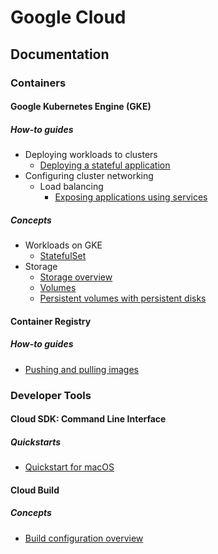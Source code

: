 # Google Cloud

## Documentation
### Containers
#### Google Kubernetes Engine (GKE)
##### How-to guides
* Deploying workloads to clusters
  * [Deploying a stateful application](https://cloud.google.com/kubernetes-engine/docs/how-to/stateful-apps)
* Configuring cluster networking
  * Load balancing
    * [Exposing applications using services](https://cloud.google.com/kubernetes-engine/docs/how-to/exposing-apps)

##### Concepts
* Workloads on GKE
  * [StatefulSet](https://cloud.google.com/kubernetes-engine/docs/concepts/statefulset)
* Storage
  * [Storage overview](https://cloud.google.com/kubernetes-engine/docs/concepts/storage-overview)
  * [Volumes](https://cloud.google.com/kubernetes-engine/docs/concepts/volumes)
  * [Persistent volumes with persistent disks](https://cloud.google.com/kubernetes-engine/docs/concepts/persistent-volumes)

#### Container Registry
##### How-to guides
* [Pushing and pulling images](https://cloud.google.com/container-registry/docs/pushing-and-pulling)

### Developer Tools
#### Cloud SDK: Command Line Interface
##### Quickstarts
* [Quickstart for macOS](https://cloud.google.com/sdk/docs/quickstart-macos)

#### Cloud Build
##### Concepts
* [Build configuration overview](https://cloud.google.com/cloud-build/docs/build-config)
